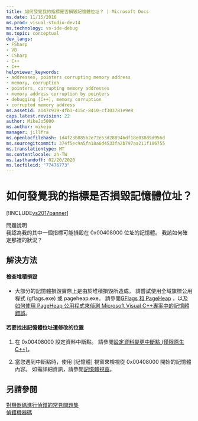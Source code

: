 ```yaml
---
title: 如何發覺我的指標是否損毀記憶體位址？ | Microsoft Docs
ms.date: 11/15/2016
ms.prod: visual-studio-dev14
ms.technology: vs-ide-debug
ms.topic: conceptual
dev_langs:
- FSharp
- VB
- CSharp
- C++
- C++
helpviewer_keywords:
- addresses, pointers corrupting memory address
- memory, corruption
- pointers, corrupting memory addresses
- memory address corruption by pointers
- debugging [C++], memory corruption
- corrupted memory address
ms.assetid: a147c939-4fb1-415c-8410-cf303781e9e8
caps.latest.revision: 22
author: MikeJo5000
ms.author: mikejo
manager: jillfra
ms.openlocfilehash: 1d4f23b885b2e72e53d288946df18e038d9d956d
ms.sourcegitcommit: 374f5ec9a5fa18a6d4533fa2b797aa211f186755
ms.translationtype: MT
ms.contentlocale: zh-TW
ms.lasthandoff: 02/20/2020
ms.locfileid: "77476773"
---
```

# <a name="how-can-i-find-out-if-my-pointers-corrupt-a-memory-address"></a>如何發覺我的指標是否損毀記憶體位址？
[!INCLUDE[vs2017banner](../includes/vs2017banner.md)]

問題說明  
 我認為我的其中一個指標可能損毀在 0x00408000 位址的記憶體。 我該如何確定那裡的狀況？  
  
## <a name="solution"></a>解決方法  
  
#### <a name="check-for-heap-corruption"></a>檢查堆積損毀  
  
- 大部分的記憶體損毀實際上是由於堆積損毀所造成。 請嘗試使用全域旗標公用程式 (gflags.exe) 或 pageheap.exe。 請參閱[GFlags 和 PageHeap](/windows-hardware/drivers/debugger/gflags-and-pageheap) ，以及[如何使用 PageHeap 公用程式來偵測 Microsoft Visual C++專案中的記憶體錯誤](https://support.microsoft.com/help/264471/how-to-use-the-pageheap-utility-to-detect-memory-errors-in-a-microsoft)。
  
#### <a name="to-find-where-the-memory-address-is-modified"></a>若要找出記憶體位址遭修改的位置  
  
1. 在 0x00408000 設定資料中斷點。 請參閱[設定資料變更中斷點 (僅限原生 C++)](../debugger/using-breakpoints.md#BKMK_set_a_data_breakpoint_native_cplusplus_only)。  
  
2. 當您遇到中斷點時，使用 [記憶體] 視窗來檢視從 0x00408000 開始的記憶體內容。 如需詳細資訊，請參閱[記憶體視窗](../debugger/memory-windows.md)。  
  
## <a name="see-also"></a>另請參閱  
 [對機器碼進行偵錯的常見問題集](../debugger/debugging-native-code-faqs.md)   
 [偵錯機器碼](../debugger/debugging-native-code.md)
